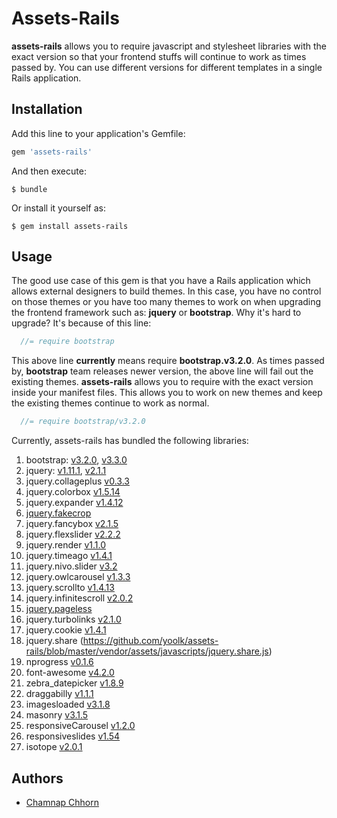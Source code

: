 # Assets-Rails

**assets-rails** allows you to require javascript and stylesheet libraries with the exact version so that your frontend stuffs will continue to work as times passed by. You can use different versions for different templates in a single Rails application.

## Installation

Add this line to your application's Gemfile:

```ruby
gem 'assets-rails'
```

And then execute:

    $ bundle

Or install it yourself as:

    $ gem install assets-rails

## Usage

The good use case of this gem is that you have a Rails application which allows external designers to build themes. In this case, you have no control on those themes or you have too many themes to work on when upgrading the frontend framework such as: **jquery** or **bootstrap**.  Why it's hard to upgrade? It's because of this line:

```javascript
  //= require bootstrap
```

This above line **currently** means require **bootstrap.v3.2.0**. As times passed by, **bootstrap** team releases newer version, the above line will fail out the existing themes. **assets-rails** allows you to require with the exact version inside your manifest files. This allows you to work on new themes and keep the existing themes continue to work as normal.

```javascript
  //= require bootstrap/v3.2.0
```

Currently, assets-rails has bundled the following libraries:

1. bootstrap: [v3.2.0](https://github.com/yoolk/assets-rails/blob/master/vendor/assets/javascripts/bootstrap/v3.2.0.js), [v3.3.0](https://github.com/yoolk/assets-rails/blob/master/vendor/assets/javascripts/bootstrap/v3.3.0.js)
2. jquery: [v1.11.1](https://github.com/yoolk/assets-rails/blob/master/vendor/assets/javascripts/jquery/v1.11.1.js), [v2.1.1](https://github.com/yoolk/assets-rails/blob/master/vendor/assets/javascripts/jquery/v2.1.1.js)
3. jquery.collageplus [v0.3.3](https://github.com/yoolk/assets-rails/blob/master/vendor/assets/javascripts/jquery.collageplus/v0.3.3.js)
4. jquery.colorbox [v1.5.14](https://github.com/yoolk/assets-rails/blob/master/vendor/assets/javascripts/jquery.colorbox/v1.5.14.js)
5. jquery.expander [v1.4.12](https://github.com/yoolk/assets-rails/blob/master/vendor/assets/javascripts/jquery.expander/v1.4.12.js)
6. [jquery.fakecrop](https://github.com/yoolk/assets-rails/blob/master/vendor/assets/javascripts/jquery.fakecrop.js)
7. jquery.fancybox [v2.1.5](https://github.com/yoolk/assets-rails/blob/master/vendor/assets/javascripts/jquery.fancybox/v2.1.5.js)
8. jquery.flexslider [v2.2.2](https://github.com/yoolk/assets-rails/blob/master/vendor/assets/javascripts/jquery.flexslider/v2.2.2.js)
9. jquery.render [v1.1.0](https://github.com/yoolk/assets-rails/blob/master/vendor/assets/javascripts/jquery.render/v1.1.0.js)
10. jquery.timeago [v1.4.1](https://github.com/yoolk/assets-rails/blob/master/vendor/assets/javascripts/jquery.timeago/v1.4.1.js)
11. jquery.nivo.slider [v3.2](https://github.com/yoolk/assets-rails/blob/master/vendor/assets/javascripts/jquery.nivo.slider/v3.2.js)
12. jquery.owlcarousel [v1.3.3](https://github.com/yoolk/assets-rails/blob/master/vendor/assets/javascripts/jquery.owlcarousel/v1.3.3.js)
13. jquery.scrollto [v1.4.13](https://github.com/yoolk/assets-rails/blob/master/vendor/assets/javascripts/jquery.scrollto/v1.4.13.js)
14. jquery.infinitescroll [v2.0.2](https://github.com/yoolk/assets-rails/blob/master/vendor/assets/javascripts/jquery.infinitescroll/v2.0.2.js)
15. [jquery.pageless](https://github.com/yoolk/assets-rails/blob/master/vendor/assets/javascripts/jquery.pageless.js)
16. jquery.turbolinks [v2.1.0](https://github.com/yoolk/assets-rails/blob/master/vendor/assets/javascripts/jquery.turbolinks/v2.1.0.js)
17. jquery.cookie [v1.4.1](https://github.com/yoolk/assets-rails/blob/master/vendor/assets/javascripts/jquery.cookie/v1.4.1.js)
18. jquery.share (https://github.com/yoolk/assets-rails/blob/master/vendor/assets/javascripts/jquery.share.js)
19. nprogress [v0.1.6](https://github.com/yoolk/assets-rails/blob/master/vendor/assets/javascripts/nprogress/v0.1.6.js)
20. font-awesome [v4.2.0](https://github.com/yoolk/assets-rails/blob/master/vendor/assets/stylesheets/font-awesome/v4.2.0.css)
21. zebra_datepicker [v1.8.9](https://github.com/yoolk/assets-rails/blob/master/vendor/assets/javascripts/zebra_datepicker/v1.8.9.js)
22. draggabilly [v1.1.1](https://github.com/yoolk/assets-rails/blob/master/vendor/assets/javascripts/draggabilly/v1.1.1.js)
23. imagesloaded [v3.1.8](https://github.com/yoolk/assets-rails/blob/master/vendor/assets/javascripts/imagesloaded/v3.1.8.js)
24. masonry [v3.1.5](https://github.com/yoolk/assets-rails/blob/master/vendor/assets/javascripts/masonry/v3.1.5.js)
25. responsiveCarousel [v1.2.0](https://github.com/yoolk/assets-rails/blob/master/vendor/assets/javascripts/responsiveCarousel/v1.2.0.js)
26. responsiveslides [v1.54](https://github.com/yoolk/assets-rails/blob/master/vendor/assets/javascripts/responsiveslides/v1.54.js)
27. isotope [v2.0.1](https://github.com/yoolk/assets-rails/blob/master/vendor/assets/javascripts/isotope/v2.0.1.js)

## Authors

* [Chamnap Chhorn](https://github.com/chamnap)